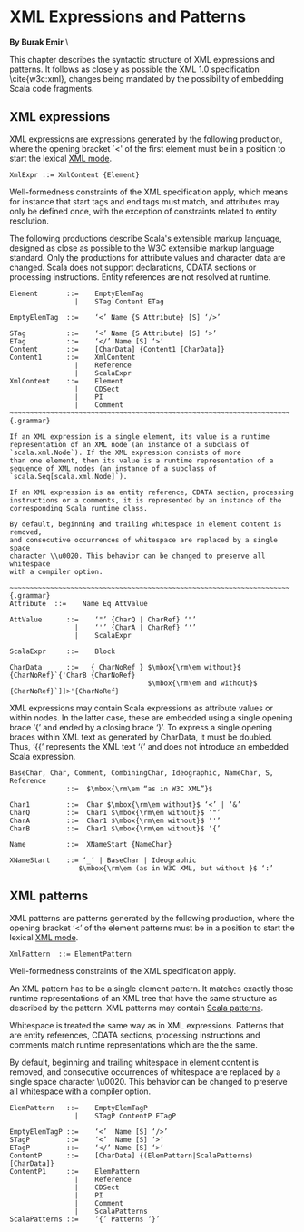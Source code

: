 XML Expressions and Patterns
============================

__By Burak Emir__ \

This chapter describes the syntactic structure of XML expressions and patterns.
It follows as closely as possible the XML 1.0 specification \cite{w3c:xml},
changes being mandated by the possibility of embedding Scala code fragments.

XML expressions
---------------

XML expressions are expressions generated by the following production, where the 
opening bracket `<' of the first element must be in a position to start the lexical
[XML mode](#xml-mode).

~~~~~~~~~~~~~~~~~~~~~~~~~~~~~~~~~~~~~~~~~~~~~~~~~~~~~~~~~~~~~~~~~~~~~ {.grammar}
XmlExpr ::= XmlContent {Element}
~~~~~~~~~~~~~~~~~~~~~~~~~~~~~~~~~~~~~~~~~~~~~~~~~~~~~~~~~~~~~~~~~~~~~~~~~~~~~~~~

Well-formedness constraints of the XML specification apply, which
means for instance that start tags and end tags must match, and
attributes may only be defined once, with the exception of constraints
related to entity resolution.

The following productions describe Scala's extensible markup language,
designed as close as possible to the W3C extensible markup language
standard. Only the productions for attribute values and character data
are changed. Scala does not support declarations, CDATA
sections or processing instructions. Entity references are not
resolved at runtime.

~~~~~~~~~~~~~~~~~~~~~~~~~~~~~~~~~~~~~~~~~~~~~~~~~~~~~~~~~~~~~~~~~~~~~ {.grammar}
Element       ::=    EmptyElemTag
                |    STag Content ETag                                       

EmptyElemTag  ::=    ‘<’ Name {S Attribute} [S] ‘/>’                         

STag          ::=    ‘<’ Name {S Attribute} [S] ‘>’                          
ETag          ::=    ‘</’ Name [S] ‘>’                                        
Content       ::=    [CharData] {Content1 [CharData]}
Content1      ::=    XmlContent
                |    Reference
                |    ScalaExpr
XmlContent    ::=    Element
                |    CDSect
                |    PI
                |    Comment
~~~~~~~~~~~~~~~~~~~~~~~~~~~~~~~~~~~~~~~~~~~~~~~~~~~~~~~~~~~~~~~~~~~~~ {.grammar}

If an XML expression is a single element, its value is a runtime
representation of an XML node (an instance of a subclass of 
`scala.xml.Node`). If the XML expression consists of more
than one element, then its value is a runtime representation of a
sequence of XML nodes (an instance of a subclass of 
`scala.Seq[scala.xml.Node]`).

If an XML expression is an entity reference, CDATA section, processing 
instructions or a comments, it is represented by an instance of the 
corresponding Scala runtime class.

By default, beginning and trailing whitespace in element content is removed, 
and consecutive occurrences of whitespace are replaced by a single space
character \\u0020. This behavior can be changed to preserve all whitespace
with a compiler option.

~~~~~~~~~~~~~~~~~~~~~~~~~~~~~~~~~~~~~~~~~~~~~~~~~~~~~~~~~~~~~~~~~~~~~ {.grammar}
Attribute  ::=    Name Eq AttValue                                    

AttValue      ::=    ‘"’ {CharQ | CharRef} ‘"’
                |    ‘'’ {CharA | CharRef} ‘'’
                |    ScalaExpr

ScalaExpr     ::=    Block

CharData      ::=   { CharNoRef } $\mbox{\rm\em without}$ {CharNoRef}`{'CharB {CharNoRef} 
                                  $\mbox{\rm\em and without}$ {CharNoRef}`]]>'{CharNoRef}
~~~~~~~~~~~~~~~~~~~~~~~~~~~~~~~~~~~~~~~~~~~~~~~~~~~~~~~~~~~~~~~~~~~~~~~~~~~~~~~~

XML expressions may contain Scala expressions as attribute values or
within nodes. In the latter case, these are embedded using a single opening 
brace ‘{’ and ended by a closing brace ‘}’. To express a single opening braces 
within XML text as generated by CharData, it must be doubled. Thus, ‘{{’
represents the XML text ‘{’ and does not introduce an embedded Scala
expression.

~~~~~~~~~~~~~~~~~~~~~~~~~~~~~~~~~~~~~~~~~~~~~~~~~~~~~~~~~~~~~~~~~~~~~ {.grammar}
BaseChar, Char, Comment, CombiningChar, Ideographic, NameChar, S, Reference
              ::=  $\mbox{\rm\em “as in W3C XML”}$

Char1         ::=  Char $\mbox{\rm\em without}$ ‘<’ | ‘&’
CharQ         ::=  Char1 $\mbox{\rm\em without}$ ‘"’
CharA         ::=  Char1 $\mbox{\rm\em without}$ ‘'’
CharB         ::=  Char1 $\mbox{\rm\em without}$ ‘{’

Name          ::=  XNameStart {NameChar}

XNameStart    ::= ‘_’ | BaseChar | Ideographic 
                 $\mbox{\rm\em (as in W3C XML, but without }$ ‘:’

~~~~~~~~~~~~~~~~~~~~~~~~~~~~~~~~~~~~~~~~~~~~~~~~~~~~~~~~~~~~~~~~~~~~~~~~~~~~~~~~

XML patterns
------------

XML patterns are patterns generated by the following production, where
the opening bracket ‘<’ of the element patterns must be in a position
to start the lexical [XML mode](#xml-mode).

~~~~~~~~~~~~~~~~~~~~~~~~~~~~~~~~~~~~~~~~~~~~~~~~~~~~~~~~~~~~~~~~~~~~~ {.grammar}
XmlPattern  ::= ElementPattern 
~~~~~~~~~~~~~~~~~~~~~~~~~~~~~~~~~~~~~~~~~~~~~~~~~~~~~~~~~~~~~~~~~~~~~~~~~~~~~~~~

Well-formedness constraints of the XML specification apply.

An XML pattern has to be a single element pattern. It
matches exactly those runtime
representations of an XML tree
that have the same structure as described by the pattern.
XML patterns may contain [Scala patterns](#pattern-matching-expressions).

Whitespace is treated the same way as in XML expressions. Patterns 
that are entity references, CDATA sections, processing 
instructions and comments match runtime representations which are the
the same.

By default, beginning and trailing whitespace in element content is removed, 
and consecutive occurrences of whitespace are replaced by a single space
character \\u0020. This behavior can be changed to preserve all whitespace
with a compiler option.

~~~~~~~~~~~~~~~~~~~~~~~~~~~~~~~~~~~~~~~~~~~~~~~~~~~~~~~~~~~~~~~~~~~~~ {.grammar}
ElemPattern   ::=    EmptyElemTagP
                |    STagP ContentP ETagP                                    

EmptyElemTagP ::=    ‘<’  Name [S] ‘/>’
STagP         ::=    ‘<’  Name [S] ‘>’                          
ETagP         ::=    ‘</’ Name [S] ‘>’                                        
ContentP      ::=    [CharData] {(ElemPattern|ScalaPatterns) [CharData]}
ContentP1     ::=    ElemPattern
                |    Reference
                |    CDSect
                |    PI
                |    Comment
                |    ScalaPatterns
ScalaPatterns ::=    ‘{’ Patterns ‘}’
~~~~~~~~~~~~~~~~~~~~~~~~~~~~~~~~~~~~~~~~~~~~~~~~~~~~~~~~~~~~~~~~~~~~~~~~~~~~~~~~

